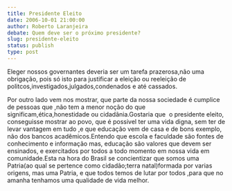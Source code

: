 ```yaml
---
title: Presidente Eleito
date: 2006-10-01 21:00:00
author: Roberto Laranjeira
debate: Quem deve ser o próximo presidente?
slug: presidente-eleito
status: publish 
type: post
---
```


Eleger nossos governantes deveria ser um tarefa prazerosa,não uma obrigação, pois só isto para justificar a eleição ou reeleição de politcos,investigados,julgados,condenados e até cassados.


Por outro lado vem nos mostrar, que parte da nossa sociedade é cumplice de pessoas que ,não tem a menor noção do que significam,ética,honestidade ou cidadãnia.Gostaria que  o presidente eleito, conseguisse mostrar ao povo, que é possivel ter uma vida digna, sem ter de levar vantagem em tudo ,e que educação vem de casa e de bons exemplo, não dos bancos acadêmicos.Entendo que escola e faculdade são fontes de conhecimento e informação mas, educação são valores que devem ser ensinados, e exercitados por todos a todo momento em nossa vida em comunidade.Esta na hora do Brasil se concientizar que somos uma Patria(ao qual se pertence como cidadão;terra natal)formada por varias origens, mas uma Patria, e que todos temos de lutar por todos ,para que no amanha tenhamos uma qualidade de vida melhor.


